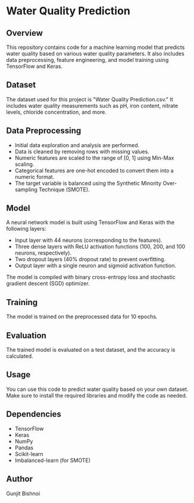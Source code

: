 # Water Quality Prediction

## Overview
This repository contains code for a machine learning model that predicts water quality based on various water quality parameters. It also includes data preprocessing, feature engineering, and model training using TensorFlow and Keras.

## Dataset
The dataset used for this project is "Water Quality Prediction.csv." It includes water quality measurements such as pH, iron content, nitrate levels, chloride concentration, and more.

## Data Preprocessing
- Initial data exploration and analysis are performed.
- Data is cleaned by removing rows with missing values.
- Numeric features are scaled to the range of [0, 1] using Min-Max scaling.
- Categorical features are one-hot encoded to convert them into a numeric format.
- The target variable is balanced using the Synthetic Minority Over-sampling Technique (SMOTE).

## Model
A neural network model is built using TensorFlow and Keras with the following layers:
- Input layer with 44 neurons (corresponding to the features).
- Three dense layers with ReLU activation functions (100, 200, and 100 neurons, respectively).
- Two dropout layers (40% dropout rate) to prevent overfitting.
- Output layer with a single neuron and sigmoid activation function.

The model is compiled with binary cross-entropy loss and stochastic gradient descent (SGD) optimizer.

## Training
The model is trained on the preprocessed data for 10 epochs.

## Evaluation
The trained model is evaluated on a test dataset, and the accuracy is calculated.

## Usage
You can use this code to predict water quality based on your own dataset. Make sure to install the required libraries and modify the code as needed.

## Dependencies
- TensorFlow
- Keras
- NumPy
- Pandas
- Scikit-learn
- Imbalanced-learn (for SMOTE)

## Author
Gunjit Bishnoi

